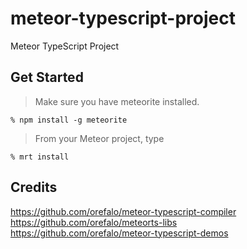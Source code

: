 meteor-typescript-project
=========================

Meteor TypeScript Project

## Get Started

> Make sure you have meteorite installed.

```
% npm install -g meteorite
```

> From your Meteor project, type

```
% mrt install
```

## Credits

https://github.com/orefalo/meteor-typescript-compiler<br>
https://github.com/orefalo/meteorts-libs<br>
https://github.com/orefalo/meteor-typescript-demos
